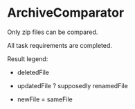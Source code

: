 # ArchiveComparator

Only zip files can be compared.

All task requirements are completed.

Result legend:
- deletedFile
* updatedFile
? supposedly renamedFile
+ newFile
= sameFile
